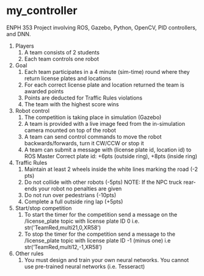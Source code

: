 # my_controller

ENPH 353 Project involving ROS, Gazebo, Python, OpenCV, PID controllers, and DNN.

 1. Players
    1. A team consists of 2 students
    2. Each team controls one robot
2. Goal
    1. Each team participates in a 4 minute (sim-time) round where they return license plates and locations
    2. For each correct license plate and location returned the team is awarded points
    3. Points are deducted for Traffic Rules violations
    4. The team with the highest score wins
3. Robot control
    1. The competition is taking place in simulation (Gazebo)
    2. A team is provided with a live image feed from the in-simulation camera mounted on top of the robot
    3. A team can send control commands to move the robot backwards/forwards, turn it CW/CCW or stop it
    4. A team can submit a message with (license plate id, location id) to ROS Master
        Correct plate id: +6pts (outside ring), +8pts (inside ring)
4. Traffic Rules
    1. Maintain at least 2 wheels inside the white lines marking the road (-2 pts)
    2. Do not collide with other robots (-5pts)
        NOTE: If the NPC truck rear-ends your robot no penalties are given
    3. Do not run over pedestrians (-10pts)
    4. Complete a full outside ring lap (+5pts)
5. Start/stop competition
    1. To start the timer for the competition send a message on the /license_plate topic with license plate ID 0 i.e. str('TeamRed,multi21,0,XR58')
    2. To stop the timer for the competition send a message to the /license_plate topic with license plate ID -1 (minus one) i.e str(‘TeamRed,multi12,-1,XR58’)
6. Other rules
    1. You must design and train your own neural networks. You cannot use pre-trained neural networks (i.e. Tesseract)
